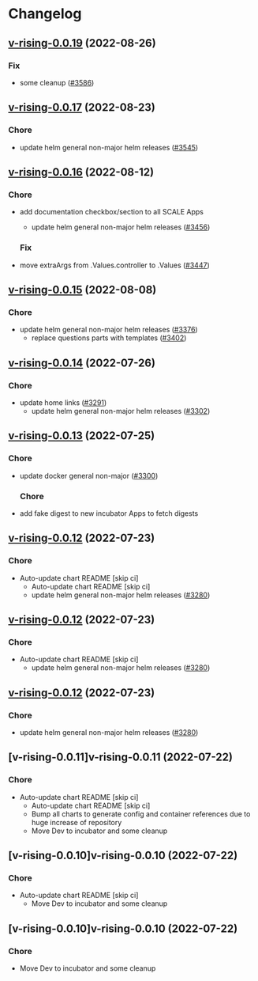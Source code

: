 # Changelog



## [v-rising-0.0.19](https://github.com/truecharts/charts/compare/v-rising-0.0.17...v-rising-0.0.19) (2022-08-26)

### Fix

- some cleanup ([#3586](https://github.com/truecharts/charts/issues/3586))




## [v-rising-0.0.17](https://github.com/truecharts/charts/compare/v-rising-0.0.16...v-rising-0.0.17) (2022-08-23)

### Chore

- update helm general non-major helm releases ([#3545](https://github.com/truecharts/charts/issues/3545))




## [v-rising-0.0.16](https://github.com/truecharts/charts/compare/v-rising-0.0.15...v-rising-0.0.16) (2022-08-12)

### Chore

- add documentation checkbox/section to all SCALE Apps
  - update helm general non-major helm releases ([#3456](https://github.com/truecharts/charts/issues/3456))

  ### Fix

- move extraArgs from .Values.controller to .Values ([#3447](https://github.com/truecharts/charts/issues/3447))




## [v-rising-0.0.15](https://github.com/truecharts/charts/compare/v-rising-0.0.14...v-rising-0.0.15) (2022-08-08)

### Chore

- update helm general non-major helm releases ([#3376](https://github.com/truecharts/charts/issues/3376))
  - replace questions parts with templates ([#3402](https://github.com/truecharts/charts/issues/3402))




## [v-rising-0.0.14](https://github.com/truecharts/apps/compare/v-rising-0.0.13...v-rising-0.0.14) (2022-07-26)

### Chore

- update home links ([#3291](https://github.com/truecharts/apps/issues/3291))
  - update helm general non-major helm releases ([#3302](https://github.com/truecharts/apps/issues/3302))




## [v-rising-0.0.13](https://github.com/truecharts/apps/compare/v-rising-0.0.12...v-rising-0.0.13) (2022-07-25)

### Chore

- update docker general non-major ([#3300](https://github.com/truecharts/apps/issues/3300))

  ### Chore

- add fake digest to new incubator Apps to fetch digests




## [v-rising-0.0.12](https://github.com/truecharts/apps/compare/v-rising-0.0.11...v-rising-0.0.12) (2022-07-23)

### Chore

- Auto-update chart README [skip ci]
  - Auto-update chart README [skip ci]
  - update helm general non-major helm releases ([#3280](https://github.com/truecharts/apps/issues/3280))




## [v-rising-0.0.12](https://github.com/truecharts/apps/compare/v-rising-0.0.11...v-rising-0.0.12) (2022-07-23)

### Chore

- Auto-update chart README [skip ci]
  - update helm general non-major helm releases ([#3280](https://github.com/truecharts/apps/issues/3280))




## [v-rising-0.0.12](https://github.com/truecharts/apps/compare/v-rising-0.0.11...v-rising-0.0.12) (2022-07-23)

### Chore

- update helm general non-major helm releases ([#3280](https://github.com/truecharts/apps/issues/3280))




## [v-rising-0.0.11]v-rising-0.0.11 (2022-07-22)

### Chore

- Auto-update chart README [skip ci]
  - Auto-update chart README [skip ci]
  - Bump all charts to generate config and container references due to huge increase of repository
  - Move Dev to incubator and some cleanup




## [v-rising-0.0.10]v-rising-0.0.10 (2022-07-22)

### Chore

- Auto-update chart README [skip ci]
  - Move Dev to incubator and some cleanup




## [v-rising-0.0.10]v-rising-0.0.10 (2022-07-22)

### Chore

- Move Dev to incubator and some cleanup
